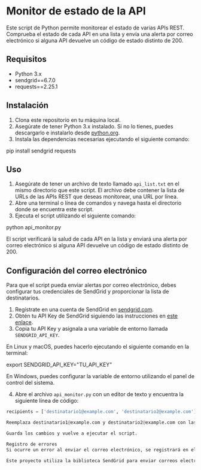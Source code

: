 # Monitor de estado de la API

Este script de Python permite monitorear el estado de varias APIs REST. Comprueba el estado de cada API en una lista y envía una alerta por correo electrónico si alguna API devuelve un código de estado distinto de 200.

## Requisitos

- Python 3.x
- sendgrid==6.7.0
- requests==2.25.1

## Instalación

1. Clona este repositorio en tu máquina local.
2. Asegúrate de tener Python 3.x instalado. Si no lo tienes, puedes descargarlo e instalarlo desde [python.org](https://www.python.org/downloads/).
3. Instala las dependencias necesarias ejecutando el siguiente comando:

pip install sendgrid requests


## Uso

1. Asegúrate de tener un archivo de texto llamado `api_list.txt` en el mismo directorio que este script. El archivo debe contener la lista de URLs de las APIs REST que deseas monitorear, una URL por línea.
2. Abre una terminal o línea de comandos y navega hasta el directorio donde se encuentra este script.
3. Ejecuta el script utilizando el siguiente comando:

python api_monitor.py

El script verificará la salud de cada API en la lista y enviará una alerta por correo electrónico si alguna API devuelve un código de estado distinto de 200.

## Configuración del correo electrónico

Para que el script pueda enviar alertas por correo electrónico, debes configurar tus credenciales de SendGrid y proporcionar la lista de destinatarios.

1. Regístrate en una cuenta de SendGrid en [sendgrid.com](https://sendgrid.com/).
2. Obtén tu API Key de SendGrid siguiendo las instrucciones en [este enlace](https://docs.sendgrid.com/for-developers/sending-email/quickstart-python#step-3-create-an-api-key).
3. Copia tu API Key y asignala a una variable de entorno llamada `SENDGRID_API_KEY`.

En Linux y macOS, puedes hacerlo ejecutando el siguiente comando en la terminal:

export SENDGRID_API_KEY="TU_API_KEY"


En Windows, puedes configurar la variable de entorno utilizando el panel de control del sistema.

4. Abre el archivo `api_monitor.py` con un editor de texto y encuentra la siguiente línea de código:

```python
recipients = ['destinatario1@example.com', 'destinatario2@example.com']

Reemplaza destinatario1@example.com y destinatario2@example.com con las direcciones de correo electrónico de los destinatarios a quienes deseas enviar las alertas.

Guarda los cambios y vuelve a ejecutar el script.

Registro de errores
Si ocurre un error al enviar el correo electrónico, se registrará en el archivo error_log.txt junto con la fecha y hora del error.

Este proyecto utiliza la biblioteca SendGrid para enviar correos electrónicos. Para obtener más información sobre cómo enviar correos electrónicos con SendGrid y Python, consulta la documentación oficial[1].
